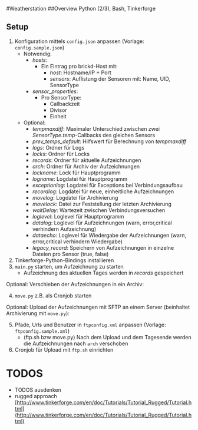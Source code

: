 #Weatherstation
##Overview
Python (2/3), Bash, Tinkerforge

## Setup

1. Konfiguration mittels `config.json` anpassen (Vorlage: `config.sample.json`)
	* Notwendig:
		* *hosts*:
			* Ein Eintrag pro brickd-Host mit:
				* *host*: Hostname/IP + Port 
				* *sensors*: Auflistung der Sensoren mit: Name, UID, SensorType
		* *sensor_properties*:
			* Pro SensorType:
				* Callbackzeit
				* Divisor
				* Einheit
	* Optional:
		* *tempmaxdiff*: Maximaler Unterschied zwischen zwei *SensorType.temp*-Callbacks des gleichen Sensors
		* *prev_temps_default*: Hilfswert für Berechnung von *tempmaxdiff*
		* *logs*: Ordner für Logs
		* *locks*: Ordner für Locks
		* *records*: Ordner für aktuelle Aufzeichnungen
		* *arch*: Ordner für Archiv der Aufzeichnungen
		* *lockname*: Lock für Hauptprogramm
		* *logname*: Logdatei für Hauptprogramm
		* *exceptionlog*: Logdatei für Exceptions bei Verbindungsaufbau
		* *recordlog*: Logdatei für neue, einheitliche Aufzeichnungen
		* *movelog*: Logdatei für Archivierung
		* *movelock*: Datei zur Feststellung der letzten Archivierung
		* *waitDelay*: Wartezeit zwischen Verbindungsversuchen
		* *loglevel*: Loglevel für Hauptprogramm
		* *datalog*: Loglevel für Aufzeichnungen (warn, error,critical verhindern Aufzeichnung)
		* *dataecho*: Loglevel für Wiedergabe der Aufzeichnungen (warn, error,critical verhindern Wiedergabe)
		* *legacy_record*: Speichern von Aufzeichnungen in einzelne Dateien pro Sensor (true, false)
2. Tinkerforge-Python-Bindings installieren
3. `main.py` starten, um Aufzeichnung zu starten
	* Aufzeichnung des aktuellen Tages werden in *records* gespeichert

Optional: Verschieben der Aufzeichnungen in ein Archiv:

4. `move.py` z.B. als Cronjob starten

Optional: Upload der Aufzeichnungen mit SFTP an einem Server (beinhaltet Archivierung mit `move.py`):

5. Pfade, Urls und Benutzer in `ftpconfig.xml` anpassen (Vorlage: `ftpconfig.sample.xml`)
	* (ftp.sh bzw move.py) Nach dem Upload und dem Tagesende werden die Aufzeichnungen nach `arch` verschoben
6. Cronjob für Upload mit `ftp.sh` einrichten

# TODOS
* TODOS ausdenken
* rugged approach [http://www.tinkerforge.com/en/doc/Tutorials/Tutorial_Rugged/Tutorial.html](http://www.tinkerforge.com/en/doc/Tutorials/Tutorial_Rugged/Tutorial.html)
